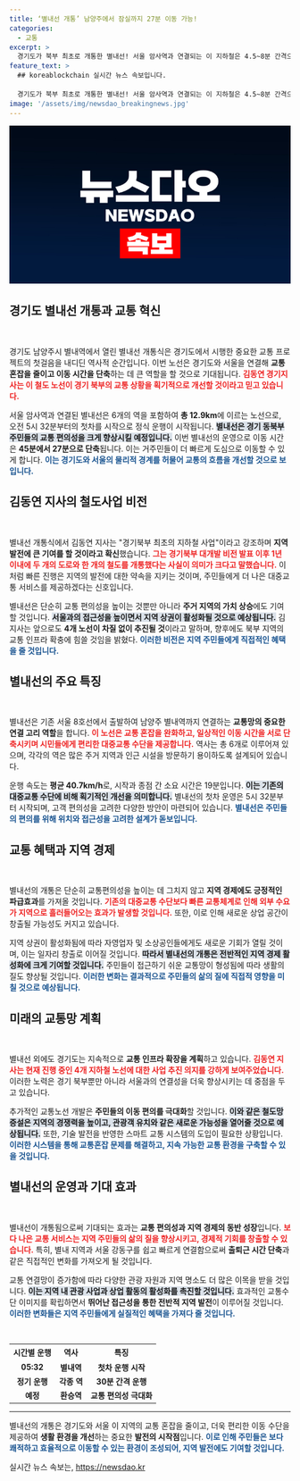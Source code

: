 ```yaml
---
title: ‘별내선 개통’ 남양주에서 잠실까지 27분 이동 가능!
categories:
  - 교통
excerpt: >
  경기도가 북부 최초로 개통한 별내선! 서울 암사역과 연결되는 이 지하철은 4.5~8분 간격으로 운행되며, 이동 시간을 45분에서 27분으로 단축합니다. 경기 동북부 주민들의 교통 편의가 대폭 개선될 전망입니다.
feature_text: >
  ## koreablockchain 실시간 뉴스 속보입니다.

  경기도가 북부 최초로 개통한 별내선! 서울 암사역과 연결되는 이 지하철은 4.5~8분 간격으로 운행되며, 이동 시간을 45분에서 27분으로 단축합니다. 경기 동북부 주민들의 교통 편의가 대폭 개선될 전망입니다.
image: '/assets/img/newsdao_breakingnews.jpg'
---
```


<p><img src="/assets/img/newsdao_breakingnews.jpg" alt="koreablockchain 속보" /></p>

<h2 data-ke-size="size26">경기도 별내선 개통과 교통 혁신</h2>

<p data-ke-size="size16">&nbsp;</p>

<p>경기도 남양주시 별내역에서 열린 별내선 개통식은 경기도에서 시행한 중요한 교통 프로젝트의 첫걸음을 내디딘 역사적 순간입니다. 이번 노선은 경기도와 서울을 연결해 <strong>교통 혼잡을 줄이고 이동 시간을 단축</strong>하는 데 큰 역할을 할 것으로 기대됩니다. <b><span style="color: #ee2323;">김동연 경기지사는 이 철도 노선이 경기 북부의 교통 상황을 획기적으로 개선할 것이라고 믿고 있습니다.</span></b> </p>

<p>서울 암사역과 연결된 별내선은 6개의 역을 포함하여 <strong>총 12.9km</strong>에 이르는 노선으로, 오전 5시 32분부터의 첫차를 시작으로 정식 운행이 시작됩니다. <b><span style="background-color: #21538527;">별내선은 경기 동북부 주민들의 교통 편의성을 크게 향상시킬 예정입니다.</span></b> 이번 별내선의 운영으로 이동 시간은 <strong>45분에서 27분으로 단축</strong>됩니다. 이는 거주민들이 더 빠르게 도심으로 이동할 수 있게 합니다. <b><span style="color: #1a5490;">이는 경기도와 서울의 물리적 경계를 허물어 교통의 흐름을 개선할 것으로 보입니다.</span></b></p>

<h2 data-ke-size="size26">김동연 지사의 철도사업 비전</h2>

<p data-ke-size="size16">&nbsp;</p>

<p>별내선 개통식에서 김동연 지사는 "경기북부 최초의 지하철 사업"이라고 강조하며 <strong>지역발전에 큰 기여를 할 것이라고 확신</strong>했습니다. <b><span style="color: #ee2323;">그는 경기북부 대개발 비전 발표 이후 1년 이내에 두 개의 도로와 한 개의 철도를 개통했다는 사실이 의미가 크다고 말했습니다.</span></b> 이처럼 빠른 진행은 지역의 발전에 대한 약속을 지키는 것이며, 주민들에게 더 나은 대중교통 서비스를 제공하겠다는 신호입니다. </p>

<p>별내선은 단순히 교통 편의성을 높이는 것뿐만 아니라 <strong>주거 지역의 가치 상승</strong>에도 기여할 것입니다. <b><span style="background-color: #21538527;">서울과의 접근성을 높이면서 지역 상권이 활성화될 것으로 예상됩니다.</span></b> 김 지사는 앞으로도 <strong>4개 노선이 차질 없이 추진될 것</strong>이라고 말하며, 향후에도 북부 지역의 교통 인프라 확충에 힘쓸 것임을 밝혔다. <b><span style="color: #1a5490;">이러한 비전은 지역 주민들에게 직접적인 혜택을 줄 것입니다.</span></b></p>

<h2 data-ke-size="size26">별내선의 주요 특징</h2>

<p data-ke-size="size16">&nbsp;</p>

<p>별내선은 기존 서울 8호선에서 출발하여 남양주 별내역까지 연결하는 <strong>교통망의 중요한 연결 고리 역할</strong>을 합니다. <b><span style="color: #ee2323;">이 노선은 교통 혼잡을 완화하고, 일상적인 이동 시간을 서로 단축시키며 시민들에게 편리한 대중교통 수단을 제공합니다.</span></b> 역사는 총 6개로 이루어져 있으며, 각각의 역은 많은 주거 지역과 인근 시설을 방문하기 용이하도록 설계되어 있습니다. </p>

<p>운행 속도는 <strong>평균 40.7km/h</strong>로, 시작과 종점 간 소요 시간은 19분입니다. <b><span style="background-color: #21538527;">이는 기존의 대중교통 수단에 비해 획기적인 개선을 의미합니다.</span></b> 별내선의 첫차 운영은 5시 32분부터 시작되며, 고객 편의성을 고려한 다양한 방안이 마련되어 있습니다. <b><span style="color: #1a5490;">별내선은 주민들의 편의를 위해 위치와 접근성을 고려한 설계가 돋보입니다.</span></b></p>

<h2 data-ke-size="size26">교통 혜택과 지역 경제</h2>

<p data-ke-size="size16">&nbsp;</p>

<p>별내선의 개통은 단순히 교통편의성을 높이는 데 그치지 않고 <strong>지역 경제에도 긍정적인 파급효과</strong>를 가져올 것입니다. <b><span style="color: #ee2323;">기존의 대중교통 수단보다 빠른 교통체계로 인해 외부 수요가 지역으로 흘러들어오는 효과가 발생할 것입니다.</span></b> 또한, 이로 인해 새로운 상업 공간이 창출될 가능성도 커지고 있습니다. </p>

<p>지역 상권이 활성화됨에 따라 자영업자 및 소상공인들에게도 새로운 기회가 열릴 것이며, 이는 일자리 창출로 이어질 것입니다. <b><span style="background-color: #21538527;">따라서 별내선의 개통은 전반적인 지역 경제 활성화에 크게 기여할 것입니다.</span></b> 주민들이 접근하기 쉬운 교통망이 형성됨에 따라 생활의 질도 향상될 것입니다. <b><span style="color: #1a5490;">이러한 변화는 결과적으로 주민들의 삶의 질에 직접적 영향을 미칠 것으로 예상됩니다.</span></b></p>

<h2 data-ke-size="size26">미래의 교통망 계획</h2>

<p data-ke-size="size16">&nbsp;</p>

<p>별내선 외에도 경기도는 지속적으로 <strong>교통 인프라 확장을 계획</strong>하고 있습니다. <b><span style="color: #ee2323;">김동연 지사는 현재 진행 중인 4개 지하철 노선에 대한 사업 추진 의지를 강하게 보여주었습니다.</span></b> 이러한 노력은 경기 북부뿐만 아니라 서울과의 연결성을 더욱 향상시키는 데 중점을 두고 있습니다. </p>

<p>추가적인 교통노선 개발은 <strong>주민들의 이동 편의를 극대화</strong>할 것입니다. <b><span style="background-color: #21538527;">이와 같은 철도망 증설은 지역의 경쟁력을 높이고, 관광객 유치와 같은 새로운 가능성을 열어줄 것으로 예상됩니다.</span></b> 또한, 기술 발전을 반영한 스마트 교통 시스템의 도입이 필요한 상황입니다. <b><span style="color: #1a5490;">이러한 시스템을 통해 교통혼잡 문제를 해결하고, 지속 가능한 교통 환경을 구축할 수 있을 것입니다.</span></b></p>

<h2 data-ke-size="size26">별내선의 운영과 기대 효과</h2>

<p data-ke-size="size16">&nbsp;</p>

<p>별내선이 개통됨으로써 기대되는 효과는 <strong>교통 편의성과 지역 경제의 동반 성장</strong>입니다. <b><span style="color: #ee2323;">보다 나은 교통 서비스는 지역 주민들의 삶의 질을 향상시키고, 경제적 기회를 창출할 수 있습니다.</span></b> 특히, 별내 지역과 서울 강동구를 쉽고 빠르게 연결함으로써 <strong>출퇴근 시간 단축</strong>과 같은 직접적인 변화를 가져오게 될 것입니다.</p>

<p>교통 연결망이 증가함에 따라 다양한 관광 자원과 지역 명소도 더 많은 이목을 받을 것입니다. <b><span style="background-color: #21538527;">이는 지역 내 관광 사업과 상업 활동의 활성화를 촉진할 것입니다.</span></b> 효과적인 교통수단 이미지를 확립하면서 <strong>뛰어난 접근성을 통한 전반적 지역 발전</strong>이 이루어질 것입니다. <b><span style="color: #1a5490;">이러한 변화들은 지역 주민들에게 실질적인 혜택을 가져다 줄 것입니다.</span></b></p>

<p data-ke-size="size16">&nbsp;</p>

<table>
    <tr>
        <th style="text-align: center; height: 22px;"><b>시간별 운행</b></th>
        <th style="text-align: center; height: 22px;"><b>역사</b></th>
        <th style="text-align: center; height: 22px;"><b>특징</b></th>
    </tr>
    <tr>
        <td style="text-align: center; height: 17px;"><b>05:32</b></td>
        <td style="text-align: center; height: 17px;"><b>별내역</b></td>
        <td style="text-align: center; height: 17px;"><b>첫차 운행 시작</b></td>
    </tr>
    <tr>
        <td style="text-align: center; height: 17px;"><b>정기 운행</b></td>
        <td style="text-align: center; height: 17px;"><b>각종 역</b></td>
        <td style="text-align: center; height: 17px;"><b>30분 간격 운행</b></td>
    </tr>
    <tr>
        <td style="text-align: center; height: 17px;"><b>예정</b></td>
        <td style="text-align: center; height: 17px;"><b>환승역</b></td>
        <td style="text-align: center; height: 17px;"><b>교통 편의성 극대화</b></td>
    </tr>
</table>

<hr />

<p>별내선의 개통은 경기도와 서울 이 지역의 교통 혼잡을 줄이고, 더욱 편리한 이동 수단을 제공하여 <strong>생활 환경을 개선</strong>하는 중요한 <strong>발전의 시작점</strong>입니다. <b><span style="color: #1a5490;">이로 인해 주민들은 보다 쾌적하고 효율적으로 이동할 수 있는 환경이 조성되어, 지역 발전에도 기여할 것입니다.</span></b></p>
실시간 뉴스 속보는, <a href="https://newsdao.kr" rel="dofollow">https://newsdao.kr</a>


